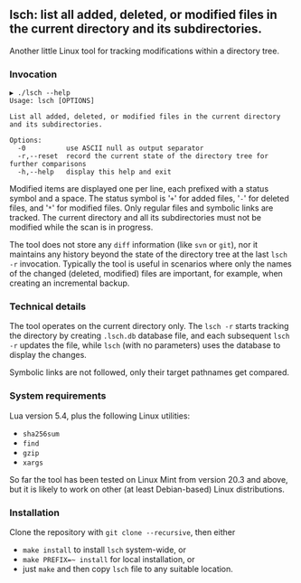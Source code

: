 ## lsch: list all added, deleted, or modified files in the current directory and its subdirectories.

Another little Linux tool for tracking modifications within a directory tree.

### Invocation
```
▶ ./lsch --help
Usage: lsch [OPTIONS]

List all added, deleted, or modified files in the current directory and its subdirectories.

Options:
  -0          use ASCII null as output separator
  -r,--reset  record the current state of the directory tree for further comparisons
  -h,--help   display this help and exit
```

Modified items are displayed one per line, each prefixed with a status symbol and a space.
The status symbol is '`+`' for added files, '`-`' for deleted files, and '`*`' for modified
files.  Only regular files and symbolic links are tracked. The current directory and all its
subdirectories must not be modified while the scan is in progress.

The tool does not store any `diff` information (like `svn` or `git`), nor it maintains any
history beyond the state of the directory tree at the last `lsch -r` invocation. Typically
the tool is useful in scenarios where only the names of the changed (deleted, modified) files
are important, for example, when creating an incremental backup.

### Technical details
The tool operates on the current directory only. The `lsch -r` starts tracking the directory by
creating `.lsch.db` database file, and each subsequent `lsch -r` updates the file, while `lsch`
(with no parameters) uses the database to display the changes.

Symbolic links are not followed, only their target pathnames get compared.

### System requirements
Lua version 5.4, plus the following Linux utilities:
* `sha256sum`
* `find`
* `gzip`
* `xargs`

So far the tool has been tested on Linux Mint from version 20.3 and above, but it is likely to work
on other (at least Debian-based) Linux distributions.

### Installation
Clone the repository with `git clone --recursive`, then either
* `make install` to install `lsch` system-wide, or
* `make PREFIX=~ install` for local installation, or
* just `make` and then copy `lsch` file to any suitable location.
